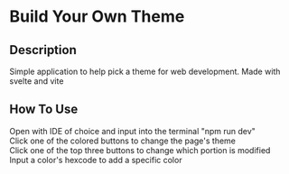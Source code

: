 # Build Your Own Theme

## Description

Simple application to help pick a theme for web development. Made with svelte and vite

## How To Use

Open with IDE of choice and input into the terminal "npm run dev"  
Click one of the colored buttons to change the page's theme  
Click one of the top three buttons to change which portion is modified  
Input a color's hexcode to add a specific color
